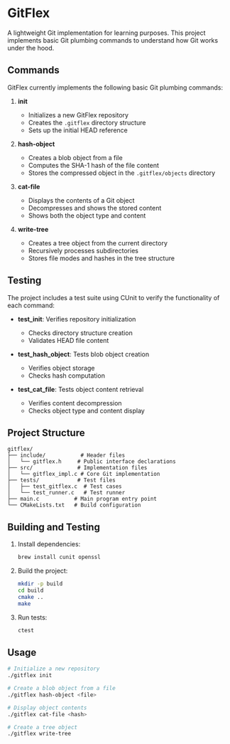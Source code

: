 # GitFlex

A lightweight Git implementation for learning purposes. This project implements basic Git plumbing commands to understand how Git works under the hood.

## Commands

GitFlex currently implements the following basic Git plumbing commands:

1. **init**
   - Initializes a new GitFlex repository
   - Creates the `.gitflex` directory structure
   - Sets up the initial HEAD reference

2. **hash-object**
   - Creates a blob object from a file
   - Computes the SHA-1 hash of the file content
   - Stores the compressed object in the `.gitflex/objects` directory

3. **cat-file**
   - Displays the contents of a Git object
   - Decompresses and shows the stored content
   - Shows both the object type and content

4. **write-tree**
   - Creates a tree object from the current directory
   - Recursively processes subdirectories
   - Stores file modes and hashes in the tree structure

## Testing

The project includes a test suite using CUnit to verify the functionality of each command:

- **test_init**: Verifies repository initialization
  - Checks directory structure creation
  - Validates HEAD file content

- **test_hash_object**: Tests blob object creation
  - Verifies object storage
  - Checks hash computation

- **test_cat_file**: Tests object content retrieval
  - Verifies content decompression
  - Checks object type and content display

## Project Structure

```
gitflex/
├── include/           # Header files
│   └── gitflex.h     # Public interface declarations
├── src/              # Implementation files
│   └── gitflex_impl.c # Core Git implementation
├── tests/            # Test files
│   ├── test_gitflex.c  # Test cases
│   └── test_runner.c   # Test runner
├── main.c           # Main program entry point
└── CMakeLists.txt   # Build configuration
```

## Building and Testing

1. Install dependencies:
   ```bash
   brew install cunit openssl
   ```

2. Build the project:
   ```bash
   mkdir -p build
   cd build
   cmake ..
   make
   ```

3. Run tests:
   ```bash
   ctest
   ```

## Usage

```bash
# Initialize a new repository
./gitflex init

# Create a blob object from a file
./gitflex hash-object <file>

# Display object contents
./gitflex cat-file <hash>

# Create a tree object
./gitflex write-tree
```
